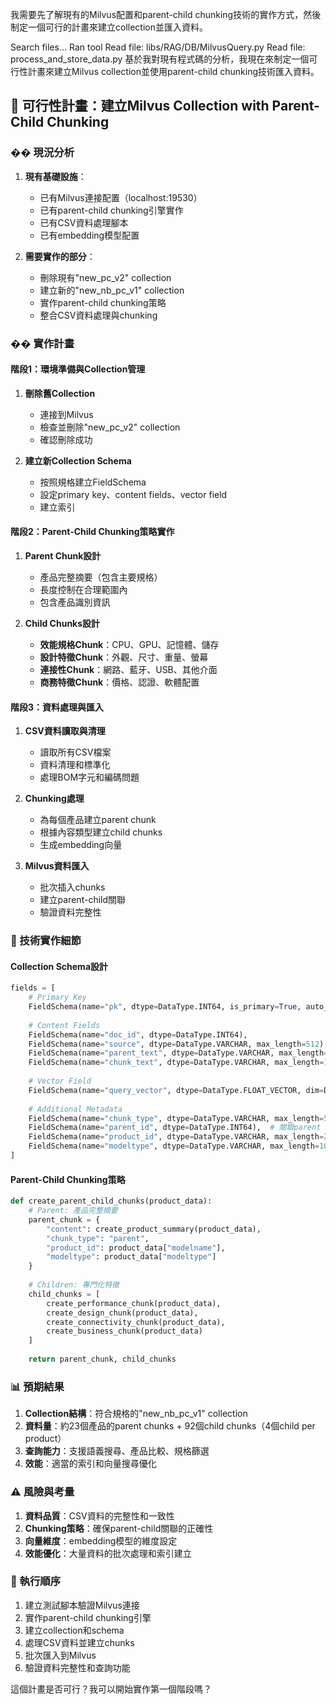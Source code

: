 我需要先了解現有的Milvus配置和parent-child chunking技術的實作方式，然後制定一個可行的計畫來建立collection並匯入資料。

Search files...
Ran tool
Read file: libs/RAG/DB/MilvusQuery.py
Read file: process_and_store_data.py
基於我對現有程式碼的分析，我現在來制定一個可行性計畫來建立Milvus collection並使用parent-child chunking技術匯入資料。

## 🎯 可行性計畫：建立Milvus Collection with Parent-Child Chunking

### �� 現況分析
1. **現有基礎設施**：
   - 已有Milvus連接配置（localhost:19530）
   - 已有parent-child chunking引擎實作
   - 已有CSV資料處理腳本
   - 已有embedding模型配置

2. **需要實作的部分**：
   - 刪除現有"new_pc_v2" collection
   - 建立新的"new_nb_pc_v1" collection
   - 實作parent-child chunking策略
   - 整合CSV資料處理與chunking

### ��️ 實作計畫

#### 階段1：環境準備與Collection管理
1. **刪除舊Collection**
   - 連接到Milvus
   - 檢查並刪除"new_pc_v2" collection
   - 確認刪除成功

2. **建立新Collection Schema**
   - 按照規格建立FieldSchema
   - 設定primary key、content fields、vector field
   - 建立索引

#### 階段2：Parent-Child Chunking策略實作
1. **Parent Chunk設計**
   - 產品完整摘要（包含主要規格）
   - 長度控制在合理範圍內
   - 包含產品識別資訊

2. **Child Chunks設計**
   - **效能規格Chunk**：CPU、GPU、記憶體、儲存
   - **設計特徵Chunk**：外觀、尺寸、重量、螢幕
   - **連接性Chunk**：網路、藍牙、USB、其他介面
   - **商務特徵Chunk**：價格、認證、軟體配置

#### 階段3：資料處理與匯入
1. **CSV資料讀取與清理**
   - 讀取所有CSV檔案
   - 資料清理和標準化
   - 處理BOM字元和編碼問題

2. **Chunking處理**
   - 為每個產品建立parent chunk
   - 根據內容類型建立child chunks
   - 生成embedding向量

3. **Milvus資料匯入**
   - 批次插入chunks
   - 建立parent-child關聯
   - 驗證資料完整性

### 🔧 技術實作細節

#### Collection Schema設計
```python
fields = [
    # Primary Key
    FieldSchema(name="pk", dtype=DataType.INT64, is_primary=True, auto_id=True),
    
    # Content Fields
    FieldSchema(name="doc_id", dtype=DataType.INT64),
    FieldSchema(name="source", dtype=DataType.VARCHAR, max_length=512),
    FieldSchema(name="parent_text", dtype=DataType.VARCHAR, max_length=65535),
    FieldSchema(name="chunk_text", dtype=DataType.VARCHAR, max_length=1000),
    
    # Vector Field
    FieldSchema(name="query_vector", dtype=DataType.FLOAT_VECTOR, dim=DIMENSION),
    
    # Additional Metadata
    FieldSchema(name="chunk_type", dtype=DataType.VARCHAR, max_length=50),  # parent/child
    FieldSchema(name="parent_id", dtype=DataType.INT64),  # 關聯parent chunk
    FieldSchema(name="product_id", dtype=DataType.VARCHAR, max_length=256),
    FieldSchema(name="modeltype", dtype=DataType.VARCHAR, max_length=100)
]
```

#### Parent-Child Chunking策略
```python
def create_parent_child_chunks(product_data):
    # Parent: 產品完整摘要
    parent_chunk = {
        "content": create_product_summary(product_data),
        "chunk_type": "parent",
        "product_id": product_data["modelname"],
        "modeltype": product_data["modeltype"]
    }
    
    # Children: 專門化特徵
    child_chunks = [
        create_performance_chunk(product_data),
        create_design_chunk(product_data),
        create_connectivity_chunk(product_data),
        create_business_chunk(product_data)
    ]
    
    return parent_chunk, child_chunks
```

### 📊 預期結果
1. **Collection結構**：符合規格的"new_nb_pc_v1" collection
2. **資料量**：約23個產品的parent chunks + 92個child chunks（4個child per product）
3. **查詢能力**：支援語義搜尋、產品比較、規格篩選
4. **效能**：適當的索引和向量搜尋優化

### ⚠️ 風險與考量
1. **資料品質**：CSV資料的完整性和一致性
2. **Chunking策略**：確保parent-child關聯的正確性
3. **向量維度**：embedding模型的維度設定
4. **效能優化**：大量資料的批次處理和索引建立

### 🚀 執行順序
1. 建立測試腳本驗證Milvus連接
2. 實作parent-child chunking引擎
3. 建立collection和schema
4. 處理CSV資料並建立chunks
5. 批次匯入到Milvus
6. 驗證資料完整性和查詢功能

這個計畫是否可行？我可以開始實作第一個階段嗎？
